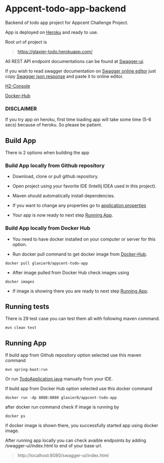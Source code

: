 # Appcent-todo-app-backend

Backend of todo app project for Appcent Challenge Project. 

App is deployed on [Heroku](https://glaxier-todo.herokuapp.com/) and ready to use. 

Root url of project is

>https://glaxier-todo.herokuapp.com/

All REST API endpoint documentations can be found at [Swagger-ui](https://glaxier-todo.herokuapp.com/swagger-ui/index.html).

If you wish to read swagger documentation on [Swagger online editor](https://editor.swagger.io/) just copy [Swagger json response](https://glaxier-todo.herokuapp.com/v3/api-docs) and paste it to online editor.

[H2-Console](https://glaxier-todo.herokuapp.com/h2-console/)

[Docker-Hub](https://hub.docker.com/repository/docker/glaxier0/appcent-todo-app)

### DISCLAIMER
If you try app on heroku, first time loading app will take some time (5-6 secs) because of heroku. So please be patient.

## Build App

There is 2 options when building the app

### Build App locally from Github repository

- Download, clone or pull github repository.

- Open project using your favorite IDE (Intellij IDEA used in this project).

- Maven should automatically install dependencies.

- If you want to change any properties go to [application.properties](https://github.com/Glaxier0/appcent-todo-app/blob/main/src/main/resources/application.properties)
 
- Your app is now ready to next step [Running App](https://github.com/Glaxier0/appcent-todo-app/edit/main/README.md#running-app).

### Build App locally from Docker Hub

- You need to have docker installed on your computer or server for this option.

- Run docker pull command to get docker image from [Docker-Hub](https://hub.docker.com/repository/docker/glaxier0/appcent-todo-app).
```
docker pull glaxier0/appcent-todo-app
```
- After image pulled from Docker Hub check images using
```
docker images
```
- If image is showing there you are ready to next step [Running App](https://github.com/Glaxier0/appcent-todo-app/edit/main/README.md#running-app).

## Running tests

There is 29 test case you can test them all with following maven command.
```
mvn clean test 
```
## Running App

If build app from Github repository option selected use this maven command
```
mvn spring-boot:run
```
Or run [TodoApplication.java](https://github.com/Glaxier0/appcent-todo-app/blob/main/src/main/java/com/glaxier/todo/TodoApplication.java) manually from your IDE.

If build app from Docker Hub option selected use this docker command
```
docker run -dp 8080:8080 glaxier0/appcent-todo-app
```

after docker run command check if image is running by
```
docker ps
```
if docker image is shown there, you successfully started app using docker image.


After running app locally you can check avaible endpoints by adding /swagger-ui/index.html to end of your base url.
>http://localhost:8080/swagger-ui/index.html
